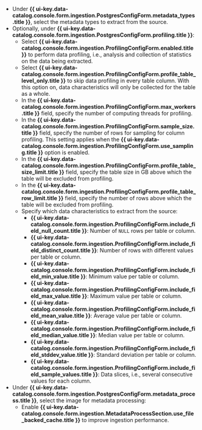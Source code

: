 * Under **{{ ui-key.data-catalog.console.form.ingestion.PostgresConfigForm.metadata_types.title }}**, select the metadata types to extract from the source.
* Optionally, under **{{ ui-key.data-catalog.console.form.ingestion.PostgresConfigForm.profiling.title }}**:
  * Select **{{ ui-key.data-catalog.console.form.ingestion.ProfilingConfigForm.enabled.title }}** to perform data profiling, i.e., analysis and collection of statistics on the data being extracted.
  * Select **{{ ui-key.data-catalog.console.form.ingestion.ProfilingConfigForm.profile_table_level_only.title }}** to skip data profiling in every table column. With this option on, data characteristics will only be collected for the table as a whole.
  * In the **{{ ui-key.data-catalog.console.form.ingestion.ProfilingConfigForm.max_workers.title }}** field, specify the number of computing threads for profiling.
  * In the **{{ ui-key.data-catalog.console.form.ingestion.ProfilingConfigForm.sample_size.title }}** field, specify the number of rows for sampling for column profiling. This setting applies when the **{{ ui-key.data-catalog.console.form.ingestion.ProfilingConfigForm.use_sampling.title }}** option is enabled.
  * In the **{{ ui-key.data-catalog.console.form.ingestion.ProfilingConfigForm.profile_table_size_limit.title }}** field, specify the table size in GB above which the table will be excluded from profiling.
  * In the **{{ ui-key.data-catalog.console.form.ingestion.ProfilingConfigForm.profile_table_row_limit.title }}** field, specify the number of rows above which the table will be excluded from profiling.
  * Specify which data characteristics to extract from the source:
    * **{{ ui-key.data-catalog.console.form.ingestion.ProfilingConfigForm.include_field_null_count.title }}**: Number of `NULL` rows per table or column.
    * **{{ ui-key.data-catalog.console.form.ingestion.ProfilingConfigForm.include_field_distinct_count.title }}**: Number of rows with different values per table or column.
    * **{{ ui-key.data-catalog.console.form.ingestion.ProfilingConfigForm.include_field_min_value.title }}**: Minimum value per table or column.
    * **{{ ui-key.data-catalog.console.form.ingestion.ProfilingConfigForm.include_field_max_value.title }}**: Maximum value per table or column.
    * **{{ ui-key.data-catalog.console.form.ingestion.ProfilingConfigForm.include_field_mean_value.title }}**: Average value per table or column.
    * **{{ ui-key.data-catalog.console.form.ingestion.ProfilingConfigForm.include_field_median_value.title }}**: Median value per table or column.
    * **{{ ui-key.data-catalog.console.form.ingestion.ProfilingConfigForm.include_field_stddev_value.title }}**: Standard deviation per table or column.
    * **{{ ui-key.data-catalog.console.form.ingestion.ProfilingConfigForm.include_field_sample_values.title }}**: Data slices, i.e., several consecutive values for each column.
* Under **{{ ui-key.data-catalog.console.form.ingestion.PostgresConfigForm.metadata_process.title }}**, select the image for metadata processing:
  * Enable **{{ ui-key.data-catalog.console.form.ingestion.MetadataProcessSection.use_file_backed_cache.title }}** to improve ingestion performance.
